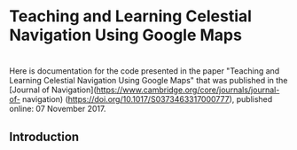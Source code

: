 # Teaching and Learning Celestial Navigation Using Google Maps
# 
Here is documentation for the code presented in the paper "Teaching and
Learning Celestial Navigation Using Google Maps" that was published in
the [Journal of
Navigation](https://www.cambridge.org/core/journals/journal-of-
navigation) (https://doi.org/10.1017/S0373463317000777), published
online: 07 November 2017.

## Introduction